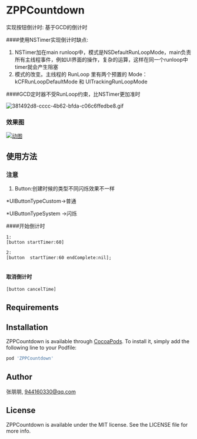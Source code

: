 # ZPPCountdown
实现按钮倒计时: 基于GCD的倒计时

####使用NSTimer实现倒计时缺点:

1. NSTimer加在main runloop中，模式是NSDefaultRunLoopMode，main负责所有主线程事件，例如UI界面的操作，复杂的运算，这样在同一个runloop中timer就会产生阻塞
2. 模式的改变。主线程的 RunLoop 里有两个预置的 Mode：kCFRunLoopDefaultMode 和 UITrackingRunLoopMode

####GCD定时器不受RunLoop约束，比NSTimer更加准时

![381492d8-cccc-4b62-bfda-c06c6ffedbe8.gif](https://upload-images.jianshu.io/upload_images/11285123-d175545093ae95b8.gif?imageMogr2/auto-orient/strip)
### 效果图
[![动图](https://upload-images.jianshu.io/upload_images/11285123-b184de5d49cbc2d4.gif?imageMogr2/auto-orient/strip)
](https://upload-images.jianshu.io/upload_images/11285123-2e9ea4348171b306.gif?imageMogr2/auto-orient/strip)

## 使用方法
### 注意
1. Button:创建时候的类型不同闪烁效果不一样
 
 *UIButtonTypeCustom->普通
 
 *UIButtonTypeSystem ->闪烁
 
####开始倒计时
```
1:
[button startTimer:60]

2:
[button  startTimer:60 endComplete:nil];     
      
```

#### 取消倒计时
```
[button cancelTime]
```
## Requirements

## Installation

ZPPCountdown is available through [CocoaPods](https://cocoapods.org). To install
it, simply add the following line to your Podfile:

```ruby
pod 'ZPPCountdown'
```

## Author

张朋朋, 944160330@qq.com

## License

ZPPCountdown is available under the MIT license. See the LICENSE file for more info.
